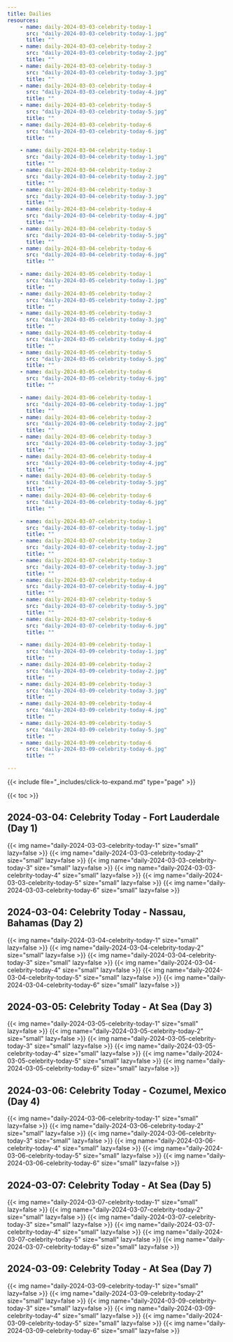 ```yaml
---
title: Dailies
resources:
    - name: daily-2024-03-03-celebrity-today-1
      src: "daily-2024-03-03-celebrity-today-1.jpg"
      title: ""
    - name: daily-2024-03-03-celebrity-today-2
      src: "daily-2024-03-03-celebrity-today-2.jpg"
      title: ""
    - name: daily-2024-03-03-celebrity-today-3
      src: "daily-2024-03-03-celebrity-today-3.jpg"
      title: ""
    - name: daily-2024-03-03-celebrity-today-4
      src: "daily-2024-03-03-celebrity-today-4.jpg"
      title: ""
    - name: daily-2024-03-03-celebrity-today-5
      src: "daily-2024-03-03-celebrity-today-5.jpg"
      title: ""
    - name: daily-2024-03-03-celebrity-today-6
      src: "daily-2024-03-03-celebrity-today-6.jpg"
      title: ""

    - name: daily-2024-03-04-celebrity-today-1
      src: "daily-2024-03-04-celebrity-today-1.jpg"
      title: ""
    - name: daily-2024-03-04-celebrity-today-2
      src: "daily-2024-03-04-celebrity-today-2.jpg"
      title: ""
    - name: daily-2024-03-04-celebrity-today-3
      src: "daily-2024-03-04-celebrity-today-3.jpg"
      title: ""
    - name: daily-2024-03-04-celebrity-today-4
      src: "daily-2024-03-04-celebrity-today-4.jpg"
      title: ""
    - name: daily-2024-03-04-celebrity-today-5
      src: "daily-2024-03-04-celebrity-today-5.jpg"
      title: ""
    - name: daily-2024-03-04-celebrity-today-6
      src: "daily-2024-03-04-celebrity-today-6.jpg"
      title: ""

    - name: daily-2024-03-05-celebrity-today-1
      src: "daily-2024-03-05-celebrity-today-1.jpg"
      title: ""
    - name: daily-2024-03-05-celebrity-today-2
      src: "daily-2024-03-05-celebrity-today-2.jpg"
      title: ""
    - name: daily-2024-03-05-celebrity-today-3
      src: "daily-2024-03-05-celebrity-today-3.jpg"
      title: ""
    - name: daily-2024-03-05-celebrity-today-4
      src: "daily-2024-03-05-celebrity-today-4.jpg"
      title: ""
    - name: daily-2024-03-05-celebrity-today-5
      src: "daily-2024-03-05-celebrity-today-5.jpg"
      title: ""
    - name: daily-2024-03-05-celebrity-today-6
      src: "daily-2024-03-05-celebrity-today-6.jpg"
      title: ""

    - name: daily-2024-03-06-celebrity-today-1
      src: "daily-2024-03-06-celebrity-today-1.jpg"
      title: ""
    - name: daily-2024-03-06-celebrity-today-2
      src: "daily-2024-03-06-celebrity-today-2.jpg"
      title: ""
    - name: daily-2024-03-06-celebrity-today-3
      src: "daily-2024-03-06-celebrity-today-3.jpg"
      title: ""
    - name: daily-2024-03-06-celebrity-today-4
      src: "daily-2024-03-06-celebrity-today-4.jpg"
      title: ""
    - name: daily-2024-03-06-celebrity-today-5
      src: "daily-2024-03-06-celebrity-today-5.jpg"
      title: ""
    - name: daily-2024-03-06-celebrity-today-6
      src: "daily-2024-03-06-celebrity-today-6.jpg"
      title: ""

    - name: daily-2024-03-07-celebrity-today-1
      src: "daily-2024-03-07-celebrity-today-1.jpg"
      title: ""
    - name: daily-2024-03-07-celebrity-today-2
      src: "daily-2024-03-07-celebrity-today-2.jpg"
      title: ""
    - name: daily-2024-03-07-celebrity-today-3
      src: "daily-2024-03-07-celebrity-today-3.jpg"
      title: ""
    - name: daily-2024-03-07-celebrity-today-4
      src: "daily-2024-03-07-celebrity-today-4.jpg"
      title: ""
    - name: daily-2024-03-07-celebrity-today-5
      src: "daily-2024-03-07-celebrity-today-5.jpg"
      title: ""
    - name: daily-2024-03-07-celebrity-today-6
      src: "daily-2024-03-07-celebrity-today-6.jpg"
      title: ""

    - name: daily-2024-03-09-celebrity-today-1
      src: "daily-2024-03-09-celebrity-today-1.jpg"
      title: ""
    - name: daily-2024-03-09-celebrity-today-2
      src: "daily-2024-03-09-celebrity-today-2.jpg"
      title: ""
    - name: daily-2024-03-09-celebrity-today-3
      src: "daily-2024-03-09-celebrity-today-3.jpg"
      title: ""
    - name: daily-2024-03-09-celebrity-today-4
      src: "daily-2024-03-09-celebrity-today-4.jpg"
      title: ""
    - name: daily-2024-03-09-celebrity-today-5
      src: "daily-2024-03-09-celebrity-today-5.jpg"
      title: ""
    - name: daily-2024-03-09-celebrity-today-6
      src: "daily-2024-03-09-celebrity-today-6.jpg"
      title: ""

---
```


{{< include file="_includes/click-to-expand.md" type="page" >}}

{{< toc >}}

## 2024-03-04: Celebrity Today - Fort Lauderdale (Day 1)

{{< img name="daily-2024-03-03-celebrity-today-1" size="small" lazy=false >}}
{{< img name="daily-2024-03-03-celebrity-today-2" size="small" lazy=false >}}
{{< img name="daily-2024-03-03-celebrity-today-3" size="small" lazy=false >}}
{{< img name="daily-2024-03-03-celebrity-today-4" size="small" lazy=false >}}
{{< img name="daily-2024-03-03-celebrity-today-5" size="small" lazy=false >}}
{{< img name="daily-2024-03-03-celebrity-today-6" size="small" lazy=false >}}

## 2024-03-04: Celebrity Today - Nassau, Bahamas (Day 2)

{{< img name="daily-2024-03-04-celebrity-today-1" size="small" lazy=false >}}
{{< img name="daily-2024-03-04-celebrity-today-2" size="small" lazy=false >}}
{{< img name="daily-2024-03-04-celebrity-today-3" size="small" lazy=false >}}
{{< img name="daily-2024-03-04-celebrity-today-4" size="small" lazy=false >}}
{{< img name="daily-2024-03-04-celebrity-today-5" size="small" lazy=false >}}
{{< img name="daily-2024-03-04-celebrity-today-6" size="small" lazy=false >}}

## 2024-03-05: Celebrity Today - At Sea (Day 3)

{{< img name="daily-2024-03-05-celebrity-today-1" size="small" lazy=false >}}
{{< img name="daily-2024-03-05-celebrity-today-2" size="small" lazy=false >}}
{{< img name="daily-2024-03-05-celebrity-today-3" size="small" lazy=false >}}
{{< img name="daily-2024-03-05-celebrity-today-4" size="small" lazy=false >}}
{{< img name="daily-2024-03-05-celebrity-today-5" size="small" lazy=false >}}
{{< img name="daily-2024-03-05-celebrity-today-6" size="small" lazy=false >}}

## 2024-03-06: Celebrity Today - Cozumel, Mexico (Day 4)

{{< img name="daily-2024-03-06-celebrity-today-1" size="small" lazy=false >}}
{{< img name="daily-2024-03-06-celebrity-today-2" size="small" lazy=false >}}
{{< img name="daily-2024-03-06-celebrity-today-3" size="small" lazy=false >}}
{{< img name="daily-2024-03-06-celebrity-today-4" size="small" lazy=false >}}
{{< img name="daily-2024-03-06-celebrity-today-5" size="small" lazy=false >}}
{{< img name="daily-2024-03-06-celebrity-today-6" size="small" lazy=false >}}

## 2024-03-07: Celebrity Today - At Sea (Day 5)

{{< img name="daily-2024-03-07-celebrity-today-1" size="small" lazy=false >}}
{{< img name="daily-2024-03-07-celebrity-today-2" size="small" lazy=false >}}
{{< img name="daily-2024-03-07-celebrity-today-3" size="small" lazy=false >}}
{{< img name="daily-2024-03-07-celebrity-today-4" size="small" lazy=false >}}
{{< img name="daily-2024-03-07-celebrity-today-5" size="small" lazy=false >}}
{{< img name="daily-2024-03-07-celebrity-today-6" size="small" lazy=false >}}

## 2024-03-09: Celebrity Today - At Sea (Day 7)

{{< img name="daily-2024-03-09-celebrity-today-1" size="small" lazy=false >}}
{{< img name="daily-2024-03-09-celebrity-today-2" size="small" lazy=false >}}
{{< img name="daily-2024-03-09-celebrity-today-3" size="small" lazy=false >}}
{{< img name="daily-2024-03-09-celebrity-today-4" size="small" lazy=false >}}
{{< img name="daily-2024-03-09-celebrity-today-5" size="small" lazy=false >}}
{{< img name="daily-2024-03-09-celebrity-today-6" size="small" lazy=false >}}
